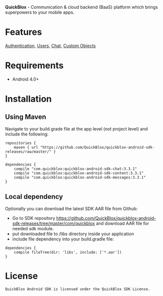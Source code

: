 **QuickBlox** - Communication & cloud backend (BaaS) platform which brings superpowers to your mobile apps.

<span id="Features" class="on_page_navigation">
</span>

# Features

[Authentication](), [Users](), [Chat](), [Custom Objects]()

<span id="Requirements" class="on_page_navigation">
</span>

# Requirements

- Android 4.0+


# Installation

## Using Maven

Navigate to your build.grade file at the app level (not project level) and include the following:

```
repositories {
    maven { url "https://github.com/QuickBlox/quickblox-android-sdk-releases/raw/master/" }
}

dependencies {
    сompile "com.quickblox:quickblox-android-sdk-chat:3.3.1"
    сompile "com.quickblox:quickblox-android-sdk-content:3.3.1"
    сompile "com.quickblox:quickblox-android-sdk-messages:3.3.1"
}
```

## Local dependency

Optionally you can download the latest SDK AAR file from Github:

* Go to SDK repository https://github.com/QuickBlox/quickblox-android-sdk-releases/tree/master/com/quickblox
and download AAR file for needed sdk module.
* put downloaded file to /libs directory inside your application
* include file dependency into your build.gradle file:

```
dependencies {
    compile fileTree(dir: 'libs', include: ['*.aar'])
}
```

# License

```
QuickBlox Android SDK is licensed under the QuickBlox SDK License.
```
